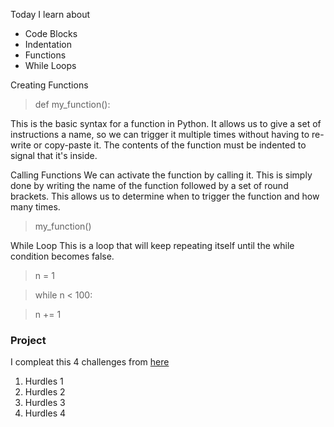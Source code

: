 Today I learn about

* Code Blocks
* Indentation
* Functions
* While Loops


Creating Functions
> def my_function():

This is the basic syntax for a function in
Python.
It allows us to give a set of
instructions a name, so we can trigger it
multiple times without having to re-write
or copy-paste it. The contents of the function
must be indented to signal that it's inside.


Calling Functions
We can activate the function by calling it.
This is simply done by writing the name of
the function followed by a set of round
brackets. This allows us to determine
when to trigger the function and how
many times.

> my_function()

While Loop
This is a loop that will keep repeating itself
until the while condition becomes false.

> n = 1

> while n < 100:

> n += 1






### Project

 I compleat this 4 challenges from [here](https://reeborg.ca/reeborg.html?lang=en&mode=python&menu=worlds%2Fmenus%2Freeborg_intro_en.json&name=Alone&url=worlds%2Ftutorial_en%2Falone.json)

 
1. Hurdles 1
2. Hurdles 2
3. Hurdles 3
4. Hurdles 4


